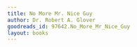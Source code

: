 ```yaml
---
title: No More Mr. Nice Guy
author: Dr. Robert A. Glover
goodreads_id: 97642.No_More_Mr_Nice_Guy
layout: books
---
```

